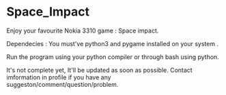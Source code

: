 # Space_Impact
Enjoy your favourite Nokia 3310 game : Space impact.

Dependecies : You must've python3 and pygame installed on your system .

Run the program using your python compiler or through bash using python. 

It's not complete yet, It'll be updated as soon as possible. 
Contact imformation in profile if you have any suggeston/comment/question/problem.
